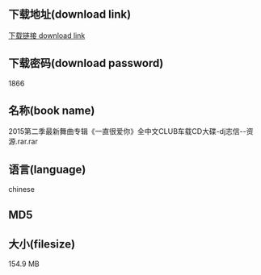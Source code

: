 ## 下载地址(download link)
[下载链接 download link](https://voluble-croquembouche-d321dc.netlify.app/?s=2015%E7%AC%AC%E4%BA%8C%E5%AD%A3%E6%9C%80%E6%96%B0%E8%88%9E%E6%9B%B2%E4%B8%93%E8%BE%91%E3%80%8A%E4%B8%80%E7%9B%B4%E5%BE%88%E7%88%B1%E4%BD%A0%E3%80%8B%E5%85%A8%E4%B8%AD%E6%96%87CLUB%E8%BD%A6%E8%BD%BDCD%E5%A4%A7%E7%A2%9F-dj%E5%BF%97%E4%BF%A1--%E8%B5%84%E6%BA%90.rar)

## 下载密码(download password)
1866

## 名称(book name)
2015第二季最新舞曲专辑《一直很爱你》全中文CLUB车载CD大碟-dj志信--资源.rar.rar

## 语言(language)
chinese

## MD5


## 大小(filesize)
154.9 MB
